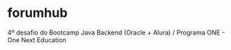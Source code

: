 # forumhub
4º desafio do Bootcamp Java Backend (Oracle + Alura) / Programa ONE - One Next Education
